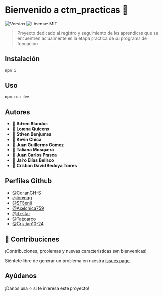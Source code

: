 # Bienvenido a ctm_practicas 👋

![Version](https://img.shields.io/badge/version-0.0.3--alpha-blue.svg?cacheSeconds=2592000)
![License: MIT](https://img.shields.io/badge/License-MIT-yellow.svg)

> Proyecto dedicado al registro y seguimiento de los aprendices que se encuentren actualmente en la etapa practica de su programa de formacion

## Instalación

```sh
npm i
```

## Uso

```sh
npm run dev
```

## Autores

- 👤 **Stiven Blandon**
- 👤 **Lorena Quiceno**
- 👤 **Stiven Benjumea**
- 👤 **Kevin Chica**
- 👤 **Juan Guillermo Gomez**
- 👤 **Tatiana Mosquera**
- 👤 **Juan Carlos Prasca**
- 👤 **Jairo Elías Bellaco**
- 👤 **Cristian David Bedoya Torres**

## Perfiles Github

- [@ConanGH-S](https://github.com/ConanGH-S)
- [@lorenqg](https://github.com/lorenqg)
- [@STBenji](https://github.com/STBenji)
- [@Axelchica759](https://github.com/Axelchica759)
- [@iLestar](https://github.com/iLestar)
- [@Tattoarco](https://github.com/Tattoarco)
- [@Cristian10-24](https://github.com/Cristian10-24)

## 🤝 Contribuciones

¡Contribuciones, problemas y nuevas características son bienvenidas!

Siéntete libre de generar un problema en nuestra [issues page](https://github.com/ConanGH-S/practicas_sena/issues).

## Ayúdanos

¡Danos una ⭐️ si te interesa este proyecto!
